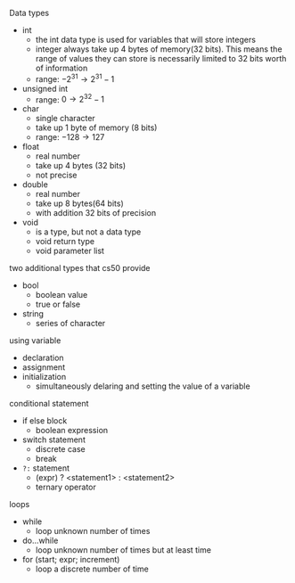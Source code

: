 Data types

- int
  - the int data type is used for variables that will store integers
  - integer always take up 4 bytes of memory(32 bits). This means the range of values they can store is necessarily limited to 32 bits worth of information
  - range: $-2^{31} \to  2^{31}-1$
- unsigned int
  - range: $0 \to 2^{32}-1$
- char
  - single character
  - take up 1 byte of memory (8 bits)
  - range: $-128 \to 127$
- float
  - real number
  - take up 4 bytes (32 bits)
  - not precise
- double
  - real number
  - take up 8 bytes(64 bits)
  - with addition 32 bits of precision
- void
  - is a type, but not a data type
  - void return type
  - void parameter list

two additional types that cs50 provide

- bool
  - boolean value
  - true or false
- string
  - series of character

using variable

- declaration
- assignment
- initialization
  - simultaneously delaring and setting the value of a variable

conditional statement

- if else block
  - boolean expression
- switch statement
  - discrete case
  - break
- `?:` statement
  - (expr) ? \<statement1> : \<statement2>
  - ternary operator



loops

- while
  - loop unknown number of times
- do...while
  - loop unknown number of times but at least time
- for (start; expr; increment)
  - loop a discrete number of time
